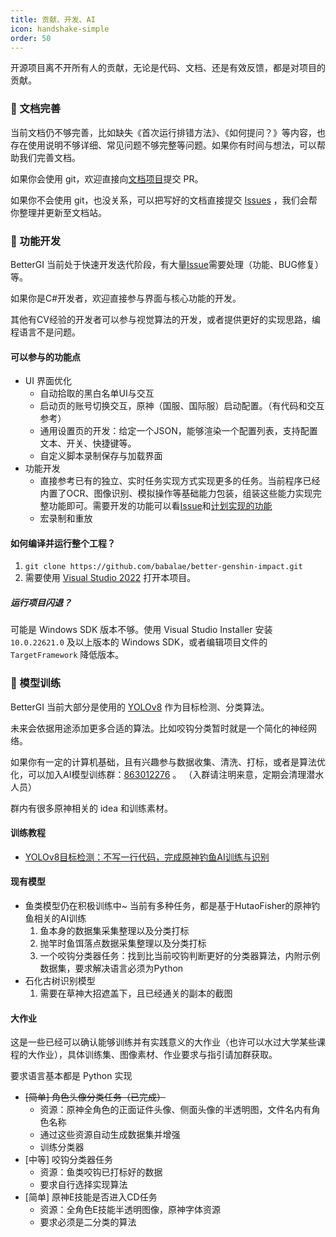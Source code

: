 ```yaml
---
title: 贡献、开发、AI
icon: handshake-simple
order: 50
---
```


开源项目离不开所有人的贡献，无论是代码、文档、还是有效反馈，都是对项目的贡献。

### 📝 文档完善

当前文档仍不够完善，比如缺失《首次运行排错方法》、《如何提问？》等内容，也存在使用说明不够详细、常见问题不够完整等问题。如果你有时间与想法，可以帮助我们完善文档。

如果你会使用 git，欢迎直接向[文档项目](https://github.com/huiyadanli/bettergi-docs)提交 PR。

如果你不会使用 git，也没关系，可以把写好的文档直接提交 [Issues](https://github.com/huiyadanli/bettergi-docs/issues) ，我们会帮你整理并更新至文档站。

### 💎 功能开发

BetterGI 当前处于快速开发迭代阶段，有大量[Issue](https://github.com/babalae/better-genshin-impact/issues)需要处理（功能、BUG修复）等。

如果你是C#开发者，欢迎直接参与界面与核心功能的开发。

其他有CV经验的开发者可以参与视觉算法的开发，或者提供更好的实现思路，编程语言不是问题。

#### 可以参与的功能点

* UI 界面优化
  * 自动拾取的黑白名单UI与交互
  * 启动页的账号切换交互，原神（国服、国际服）启动配置。（有代码和交互参考）
  * 通用设置页的开发：给定一个JSON，能够渲染一个配置列表，支持配置文本、开关、快捷键等。
  * 自定义脚本录制保存与加载界面
* 功能开发
  * 直接参考已有的独立、实时任务实现方式实现更多的任务。当前程序已经内置了OCR、图像识别、模拟操作等基础能力包装，组装这些能力实现完整功能即可。需要开发的功能可以看[Issue](https://github.com/babalae/better-genshin-impact/issues)和[计划实现的功能](/feat.html)
  * 宏录制和重放

#### 如何编译并运行整个工程？

1. `git clone https://github.com/babalae/better-genshin-impact.git`
2. 需要使用 [Visual Studio 2022](https://visualstudio.microsoft.com/zh-hans/downloads/) 打开本项目。

##### 运行项目闪退？

可能是 Windows SDK 版本不够。使用 Visual Studio Installer 安装 `10.0.22621.0` 及以上版本的 Windows SDK，或者编辑项目文件的 `TargetFramework` 降低版本。

### 🍬 模型训练

BetterGI 当前大部分是使用的 [YOLOv8](https://github.com/ultralytics/ultralytics) 作为目标检测、分类算法。

未来会依据用途添加更多合适的算法。比如咬钩分类暂时就是一个简化的神经网络。

如果你有一定的计算机基础，且有兴趣参与数据收集、清洗、打标，或者是算法优化，可以加入AI模型训练群：[863012276](http://qm.qq.com/cgi-bin/qm/qr?_wv=1027&k=5MykSb0YDHtpU3QdJI7XDR-sbbdrqgZH&authKey=a8jOzCEnYilPZDPJV84OJnOSXw3z3xe8Jv6P5hj6f5Jq9V4TkB9V0sFWQDJe6nJK&noverify=0&group_code=863012276) 。 （入群请注明来意，定期会清理潜水人员）

群内有很多原神相关的 idea 和训练素材。

#### 训练教程

- [YOLOv8目标检测：不写一行代码，完成原神钓鱼AI训练与识别](https://www.bilibili.com/video/BV16x4y1y7K1/)

#### 现有模型

- 鱼类模型仍在积极训练中~
  当前有多种任务，都是基于HutaoFisher的原神钓鱼相关的AI训练
    1. 鱼本身的数据集采集整理以及分类打标
    2. 抛竿时鱼饵落点数据采集整理以及分类打标
    3. 一个咬钩分类器任务：找到比当前咬钩判断更好的分类器算法，内附示例数据集，要求解决语言必须为Python
- 石化古树识别模型
    1. 需要在草神大招遮盖下，且已经通关的副本的截图

#### 大作业

这是一些已经可以确认能够训练并有实践意义的大作业（也许可以水过大学某些课程的大作业），具体训练集、图像素材、作业要求与指引请加群获取。

要求语言基本都是 Python 实现

* ~~[简单] 角色头像分类任务（已完成）~~
    * 资源：原神全角色的正面证件头像、侧面头像的半透明图，文件名内有角色名称
    * 通过这些资源自动生成数据集并增强
    * 训练分类器
* [中等] 咬钩分类器任务
    * 资源：鱼类咬钩已打标好的数据
    * 要求自行选择实现算法
* [简单] 原神E技能是否进入CD任务
    * 资源：全角色E技能半透明图像，原神字体资源
    * 要求必须是二分类的算法
